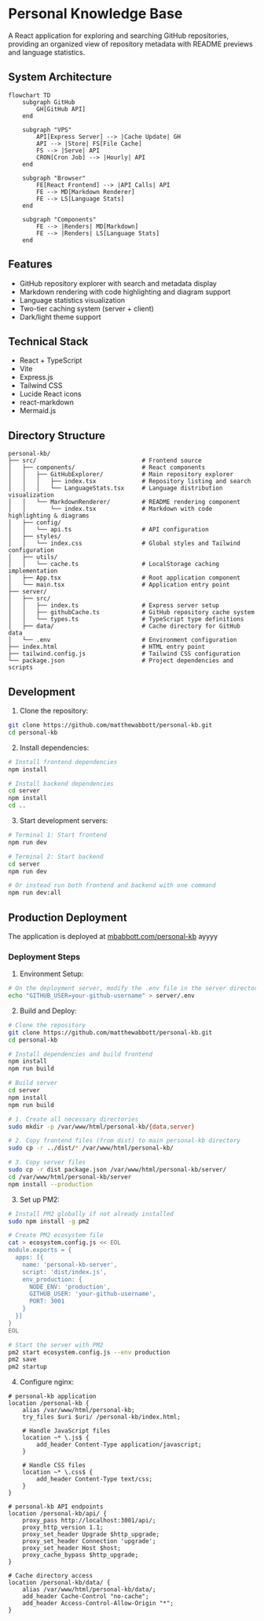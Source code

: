 # Personal Knowledge Base

A React application for exploring and searching GitHub repositories, providing an organized view of repository metadata with README previews and language statistics.

## System Architecture

```mermaid
flowchart TD
    subgraph GitHub
        GH[GitHub API]
    end

    subgraph "VPS"
        API[Express Server] --> |Cache Update| GH
        API --> |Store| FS[File Cache]
        FS --> |Serve| API
        CRON[Cron Job] --> |Hourly| API
    end

    subgraph "Browser"
        FE[React Frontend] --> |API Calls| API
        FE --> MD[Markdown Renderer]
        FE --> LS[Language Stats]
    end

    subgraph "Components"
        FE --> |Renders| MD[Markdown]
        FE --> |Renders| LS[Language Stats]
    end
```

## Features

- GitHub repository explorer with search and metadata display
- Markdown rendering with code highlighting and diagram support
- Language statistics visualization
- Two-tier caching system (server + client)
- Dark/light theme support

## Technical Stack

- React + TypeScript
- Vite
- Express.js
- Tailwind CSS
- Lucide React icons
- react-markdown
- Mermaid.js

## Directory Structure

```
personal-kb/
├── src/                              # Frontend source
│   ├── components/                   # React components
│   │   ├── GitHubExplorer/           # Main repository explorer
│   │   │   ├── index.tsx             # Repository listing and search
│   │   │   └── LanguageStats.tsx     # Language distribution visualization
│   │   └── MarkdownRenderer/         # README rendering component
│   │       └── index.tsx             # Markdown with code highlighting & diagrams
│   ├── config/
│   │   └── api.ts                    # API configuration
│   ├── styles/
│   │   └── index.css                 # Global styles and Tailwind configuration
│   ├── utils/
│   │   └── cache.ts                  # LocalStorage caching implementation
│   ├── App.tsx                       # Root application component
│   └── main.tsx                      # Application entry point
├── server/
│   ├── src/
│   │   ├── index.ts                  # Express server setup
│   │   ├── githubCache.ts            # GitHub repository cache system
│   │   └── types.ts                  # TypeScript type definitions
│   ├── data/                         # Cache directory for GitHub data
│   └── .env                          # Environment configuration
├── index.html                        # HTML entry point
├── tailwind.config.js                # Tailwind CSS configuration
└── package.json                      # Project dependencies and scripts
```

## Development

1. Clone the repository:
```bash
git clone https://github.com/matthewabbott/personal-kb.git
cd personal-kb
```

2. Install dependencies:
```bash
# Install frontend dependencies
npm install

# Install backend dependencies
cd server
npm install
cd ..
```

3. Start development servers:
```bash
# Terminal 1: Start frontend
npm run dev

# Terminal 2: Start backend
cd server
npm run dev

# Or instead run both frontend and backend with one command
npm run dev:all
```

## Production Deployment

The application is deployed at [mbabbott.com/personal-kb](https://mbabbott.com/personal-kb)
ayyyy
### Deployment Steps

1. Environment Setup:
```bash
# On the deployment server, modify the .env file in the server directory
echo "GITHUB_USER=your-github-username" > server/.env
```

2. Build and Deploy:
```bash
# Clone the repository
git clone https://github.com/matthewabbott/personal-kb.git
cd personal-kb

# Install dependencies and build frontend
npm install
npm run build

# Build server
cd server
npm install
npm run build

# 1. Create all necessary directories
sudo mkdir -p /var/www/html/personal-kb/{data,server}

# 2. Copy frontend files (from dist) to main personal-kb directory
sudo cp -r ../dist/* /var/www/html/personal-kb/

# 3. Copy server files
sudo cp -r dist package.json /var/www/html/personal-kb/server/
cd /var/www/html/personal-kb/server
npm install --production
```

3. Set up PM2:
```bash
# Install PM2 globally if not already installed
sudo npm install -g pm2

# Create PM2 ecosystem file
cat > ecosystem.config.js << EOL
module.exports = {
  apps: [{
    name: 'personal-kb-server',
    script: 'dist/index.js',
    env_production: {
      NODE_ENV: 'production',
      GITHUB_USER: 'your-github-username',
      PORT: 3001
    }
  }]
}
EOL

# Start the server with PM2
pm2 start ecosystem.config.js --env production
pm2 save
pm2 startup
```

4. Configure nginx:
```nginx
# personal-kb application
location /personal-kb {
    alias /var/www/html/personal-kb;
    try_files $uri $uri/ /personal-kb/index.html;
    
    # Handle JavaScript files
    location ~* \.js$ {
        add_header Content-Type application/javascript;
    }
    
    # Handle CSS files
    location ~* \.css$ {
        add_header Content-Type text/css;
    }
}

# personal-kb API endpoints
location /personal-kb/api/ {
    proxy_pass http://localhost:3001/api/;
    proxy_http_version 1.1;
    proxy_set_header Upgrade $http_upgrade;
    proxy_set_header Connection 'upgrade';
    proxy_set_header Host $host;
    proxy_cache_bypass $http_upgrade;
}

# Cache directory access
location /personal-kb/data/ {
    alias /var/www/html/personal-kb/data/;
    add_header Cache-Control "no-cache";
    add_header Access-Control-Allow-Origin "*";
}
```